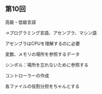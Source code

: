 ## 第10回
高級・低級言語

→プログラミング言語、アセンブラ、マシン語



アセンブラはCPUを理解するのに必要



変数、メモリの場所を参照するデータ



シンボル：場所を忘れないために参照する



コントローラーの作成

各ファイルの役割分担をちゃんとする
